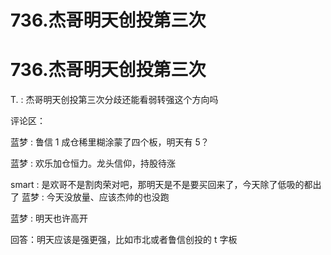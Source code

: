 # 736.杰哥明天创投第三次

# 736.杰哥明天创投第三次

T. : 杰哥明天创投第三次分歧还能看弱转强这个方向吗

评论区：

蓝梦 : 鲁信 1 成仓稀里糊涂蒙了四个板，明天有 5？

蓝梦 : 欢乐加仓恒力。龙头信仰，持股待涨

smart : 是欢哥不是割肉荣对吧，那明天是不是要买回来了，今天除了低吸的都出了 蓝梦 : 今天没放量、应该杰帅的也没跑

蓝梦 : 明天也许高开

回答：明天应该是强更强，比如市北或者鲁信创投的 t 字板